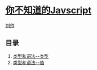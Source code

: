 # [你不知道的Javscript]()

 [刘帅]()



## 目录
1. [类型和语法--类型](#docs/type.md)
1. [类型和语法--值](#docs/value.md)


